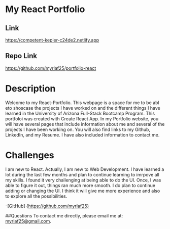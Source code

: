 # My React Portfolio

## Link
https://competent-kepler-c24de2.netlify.app

## Repo Link
https://github.com/myrlaf25/portfolio-react

# Description
Welcome to my React-Portfolio. This webpage is a space for me to be abl eto shoscase the projects I have worked on and the different things I have learned in the University of Arizona Full-Stack Bootcamp Program. This portfoloi was created with Create React App. In my Portfolio website, you will have several pages that include information about me and several of the projects I have been working on. You will also find links to my Github, LinkedIn, and my Resume. I have also included information to contact me. 

# Challenges
I am new to React. Actually, I am new to Web Development. I have learned a lot during the last few months and plan to continue learning to imrpove all my skills. I found it very challenging at being able to do the UI. Once, I was able to figure it out, things ran much more smooth. I do plan to continue adding or changing the UI. I think it will give me more experience and also to explore all the possibilities. 

-[GitHub] {https://github.com/myrlaf25}

##Questions
To contact me directly, please email me at: myrlaf25@gmail.com.


